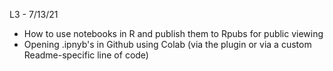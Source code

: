 L3 - 7/13/21

* How to use notebooks in R and publish them to Rpubs for public viewing
* Opening .ipnyb's in Github using Colab (via the plugin or via a custom Readme-specific line of code)
